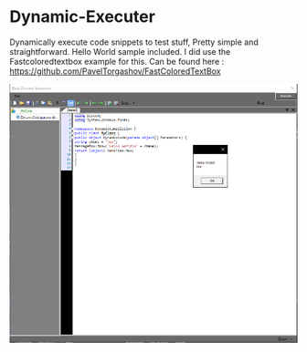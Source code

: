 # Dynamic-Executer
Dynamically execute code snippets to test stuff, Pretty simple and straightforward. Hello World sample included.
I did use the Fastcoloredtextbox example for this.
Can be found here : https://github.com/PavelTorgashov/FastColoredTextBox

![](images/Sample.PNG)
